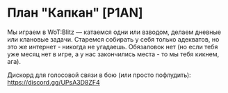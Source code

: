 # План "Капкан" [P1AN]

Мы играем в WoT:Blitz — катаемся одни или взводом, делаем дневные или клановые задачи. 
Старемся собирать у себя только адекватов, но это же интернет - никогда не угадаешь.
Обязаловок нет (но если тебя уже месяц нет в игре, а у нас закончились места - то мы тебя кикнем, ага).

Дискорд для голосовой связи в бою (или просто пофлудить): https://discord.gg/UPsA3D8ZF4
